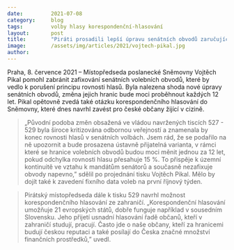 ```yaml
---
date:         2021-07-08
category:     blog
tags:         volby hlasy korespondenční-hlasování
layout:       post
title:        "Piráti prosadili lepší úpravu senátních obvodů zaručující rovnost hlasů voličů. Navrhují i korespondenční hlasování pro Čechy v cizině"
image:        /assets/img/articles/2021/vojtech-pikal.jpg
author:       
---
```



Praha, 8. července 2021 – Místopředseda poslanecké Sněmovny Vojtěch Pikal pomohl zabránit zafixování senátních volebních obvodů, které by vedlo k porušení principu rovnosti hlasů. Byla nalezena shoda nové úpravy senátních obvodů, změna jejich hranic bude moci proběhnout každých 12 let. Pikal opětovně zvedá také otázku korespondenčního hlasování do Sněmovny, které dnes navrhl zavést pro české občany žijící v cizině.


> „Původní podoba změn obsažená ve vládou navržených tiscích 527 - 529 byla široce kritizována odbornou veřejností a znamenala by konec rovnosti hlasů v senátních volbách. Jsem rád, že se podařilo na ně upozornit a bude prosazena ústavně přijatelná varianta, v rámci které se hranice volebních obvodů budou moci měnit jednou za 12 let, pokud odchylka rovnosti hlasu přesahuje 15 %. To přispěje k územní kontinuitě ve vztahu k mandátům senátorů a současně nezafixuje obvody napevno,” sdělil po projednání tisku Vojtěch Pikal. Mělo by dojít také k zavedení fixního data voleb na první říjnový týden. 


> Pirátský místopředseda dále k tisku 529 navrhl možnost korespondenčního hlasování ze zahraničí. „Korespondenční hlasování umožňuje 21 evropských států, dobře funguje například v sousedním Slovensku. Jeho přijetí usnadní hlasování řadě občanů, kteří v zahraničí studují, pracují. Často jde o naše občany, kteří za hranicemi budují českou reputaci a také posílají do Česka značné množství finančních prostředků,” uvedl.
